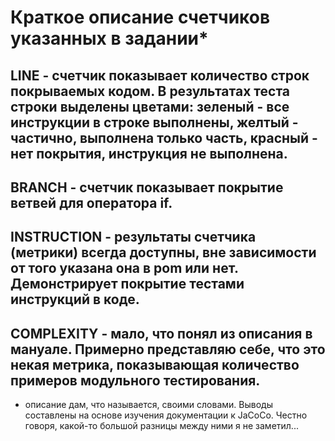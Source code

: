 # Краткое описание счетчиков указанных в задании*

**LINE** - счетчик показывает количество строк покрываемых кодом. В результатах теста строки выделены цветами: зеленый - все инструкции в строке выполнены, желтый - частично, выполнена только часть, красный - нет покрытия, инструкция не выполнена.
---
**BRANCH** - счетчик показывает покрытие ветвей для оператора **if**.
---
**INSTRUCTION** - результаты счетчика (метрики) всегда доступны, вне зависимости от того указана она в pom или нет. Демонстрирует покрытие тестами инструкций в коде.
---
**COMPLEXITY** - мало, что понял из описания в мануале. Примерно представляю себе, что это некая метрика, показывающая количество примеров модульного тестирования. 
---
* описание дам, что называется, своими словами. Выводы составлены на основе изучения документации к JaCoCo. Честно говоря, какой-то большой разницы между ними я не заметил...